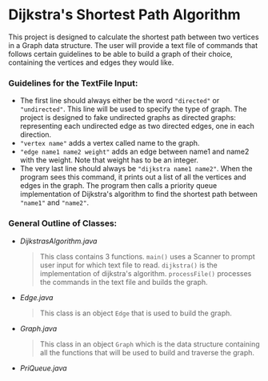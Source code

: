# Dijkstra's Shortest Path Algorithm

This project is designed to calculate the shortest path between two vertices in a Graph data structure. The user will provide a text file of commands that follows certain guidelines to be able to build a graph of their choice, containing the vertices and edges they would like. 

### Guidelines for the TextFile Input:
 - The first line should always either be the word `"directed"` or `"undirected"`. This line will be used to specify the type of graph. The project is designed to fake undirected graphs as directed graphs: representing each undirected edge as two directed edges, one in each direction.
 - `"vertex name"` adds a vertex called name to the graph.
 - `"edge name1 name2 weight"` adds an edge between name1 and name2 with the weight. Note that weight has to be an integer.
 - The very last line should always be `"dijkstra name1 name2"`. When the program sees this command, it prints out a list of all the vertices and edges in the graph. The program then calls a priority queue implementation of Dijkstra's algorithm to find the shortest path between `"name1"` and `"name2"`.

### General Outline of Classes:
- _DijkstrasAlgorithm.java_
  > This class contains 3 functions. `main()` uses a Scanner to prompt user input for which text file to read. `dijkstra()` is the implementation of dijkstra's algorithm. `processFile()` processes the commands in the text file and builds the graph.
- _Edge.java_
  > This class is an object `Edge` that is used to build the graph.
- _Graph.java_
  > This class in an object `Graph` which is the data structure containing all the functions that will be used to build and traverse the graph.
- _PriQueue.java_
 
